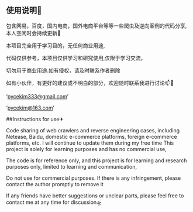 ## 使用说明📕
包含网易，百度，国内电商，国外电商平台等等一些爬虫及逆向案例的代码分享,本人空闲时会持续更新🚀

本项目完全用于学习目的，无任何商业用途,

代码仅供参考，本项目仅供学习和研究使用,仅限于学习交流，

切勿用于商业用途.如有侵权，请及时联系作者删除


如有小伙伴，有更好的建议或不明白的部分，欢迎随时联系我进行讨论📫📧


‘pycekim333@gmail.com’

‘pycekim@163.com’








##Instructions for use✈

Code sharing of web crawlers and reverse engineering cases, including Netease, Baidu, domestic e-commerce platforms, foreign e-commerce platforms, etc. I will continue to update them during my free time
This project is solely for learning purposes and has no commercial use,

The code is for reference only, and this project is for learning and research purposes only, limited to learning and communication,

Do not use for commercial purposes. If there is any infringement, please contact the author promptly to remove it

If any friends have better suggestions or unclear parts, please feel free to contact me at any time for discussion🛸


